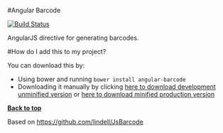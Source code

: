 #Angular Barcode

[![Build Status](https://travis-ci.org/justechn/angular-barcode.svg?branch=master)](https://travis-ci.org/justechn/angular-barcode)

AngularJS directive for generating barcodes. 

#How do I add this to my project?

You can download this by:

* Using bower and running `bower install angular-barcode`
* Downloading it manually by clicking [here to download development unminified version](https://raw.github.com/justechn/angular-barcode/master/dist/angular-barcode.js) or [here to download minified production version](https://raw.github.com/justechn/angular-barcode/master/dist/angular-barcode.min.js)

**[Back to top](#table-of-contents)**

Based on https://github.com/lindell/JsBarcode